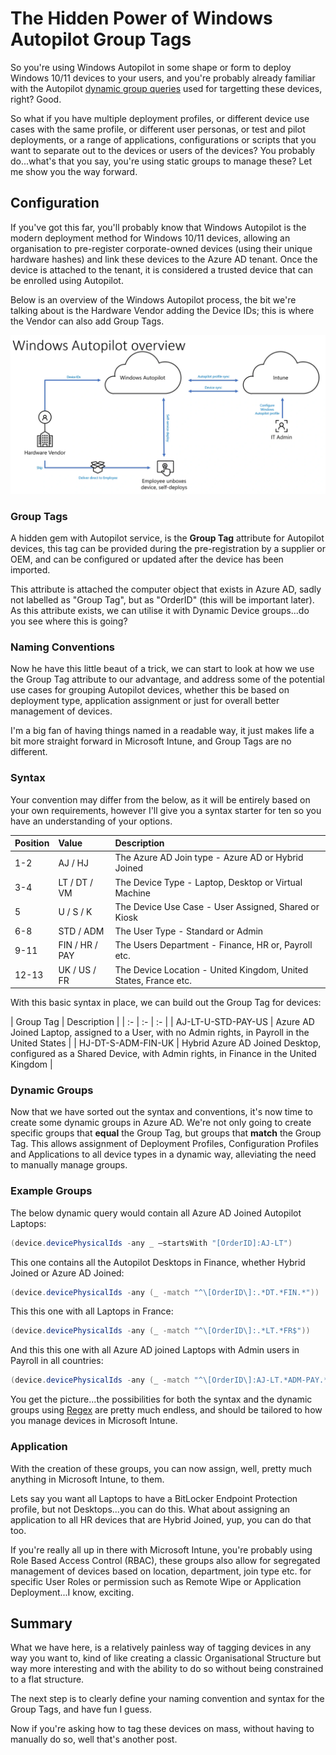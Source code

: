 # The Hidden Power of Windows Autopilot Group Tags


So you're using Windows Autopilot in some shape or form to deploy Windows 10/11 devices to your users, and you're probably already familiar with the Autopilot [dynamic group queries](https://docs.microsoft.com/en-us/mem/autopilot/enrollment-autopilot) used for targetting these devices, right? Good.

So what if you have multiple deployment profiles, or different device use cases with the same profile, or different user personas, or test and pilot deployments, or a range of applications, configurations or scripts that you want to separate out to the devices or users of the devices? You probably do...what's that you say, you're using static groups to manage these? Let me show you the way forward.

## Configuration

If you've got this far, you'll probably know that Windows Autopilot is the modern deployment method for Windows 10/11 devices, allowing an organisation to pre-register corporate-owned devices (using their unique hardware hashes) and link these devices to the Azure AD tenant. Once the device is attached to the tenant, it is considered a trusted device that can be enrolled using Autopilot.

Below is an overview of the Windows Autopilot process, the bit we're talking about is the Hardware Vendor adding the Device IDs; this is where the Vendor can also add Group Tags.

![Autopilot Tag Process](img/autopilot-tags-process.png "Autopilot Group Tag Assignment process.")

### Group Tags

A hidden gem with Autopilot service, is the **Group Tag** attribute for Autopilot devices, this tag can be provided during the pre-registration by a supplier or OEM, and can be configured or updated after the device has been imported.

This attribute is attached the computer object that exists in Azure AD, sadly not labelled as "Group Tag", but as "OrderID" (this will be important later). As this attribute exists, we can utilise it with Dynamic Device groups...do you see where this is going?

### Naming Conventions

Now he have this little beaut of a trick, we can start to look at how we use the Group Tag attribute to our advantage, and address some of the potential use cases for grouping Autopilot devices, whether this be based on deployment type, application assignment or just for overall better management of devices.

I'm a big fan of having things named in a readable way, it just makes life a bit more straight forward in Microsoft Intune, and Group Tags are no different.

### Syntax

Your convention may differ from the below, as it will be entirely based on your own requirements, however I'll give you a syntax starter for ten so you have an understanding of your options.

| Position | Value | Description |
| :- | :- | :- |
| 1-2 | AJ / HJ | The Azure AD Join type - Azure AD or Hybrid Joined  |
| 3-4 | LT / DT / VM  | The Device Type - Laptop, Desktop or Virtual Machine |
| 5 | U / S / K | The Device Use Case - User Assigned, Shared or Kiosk  |
| 6-8 | STD / ADM | The User Type - Standard or Admin |
| 9-11 | FIN / HR / PAY | The Users Department - Finance, HR or, Payroll etc. |
| 12-13 | UK / US / FR | The Device Location - United Kingdom, United States, France etc. |

With this basic syntax in place, we can build out the Group Tag for devices:

| Group Tag | Description |
| :- | :- | :- |
| AJ-LT-U-STD-PAY-US | Azure AD Joined Laptop, assigned to a User, with no Admin rights, in Payroll in the United States |
| HJ-DT-S-ADM-FIN-UK | Hybrid Azure AD Joined Desktop, configured as a Shared Device, with Admin rights, in Finance in the United Kingdom |

### Dynamic Groups

Now that we have sorted out the syntax and conventions, it's now time to create some dynamic groups in Azure AD. We're not only going to create specific groups that **equal** the Group Tag, but groups that **match** the Group Tag. This allows assignment of Deployment Profiles, Configuration Profiles and Applications to all device types in a dynamic way, alleviating the need to manually manage groups.

### Example Groups

The below dynamic query would contain all Azure AD Joined Autopilot Laptops:

```PowerShell
(device.devicePhysicalIds -any _ –startsWith "[OrderID]:AJ-LT")
```

This one contains all the Autopilot Desktops in Finance, whether Hybrid Joined or Azure AD Joined:

```PowerShell
(device.devicePhysicalIds -any (_ -match "^\[OrderID\]:.*DT.*FIN.*"))
```

This this one with all Laptops in France:

```PowerShell
(device.devicePhysicalIds -any (_ -match "^\[OrderID\]:.*LT.*FR$"))
```

And this this one with all Azure AD joined Laptops with Admin users in Payroll in all countries:

```PowerShell
(device.devicePhysicalIds -any (_ -match "^\[OrderID\]:AJ-LT.*ADM-PAY.*"))
```

You get the picture...the possibilities for both the syntax and the dynamic groups using [Regex](https://docs.microsoft.com/en-us/dotnet/standard/base-types/regular-expression-language-quick-reference) are pretty much endless, and should be tailored to how you manage devices in Microsoft Intune.

### Application

With the creation of these groups, you can now assign, well, pretty much anything in Microsoft Intune, to them.

Lets say you want all Laptops to have a BitLocker Endpoint Protection profile, but not Desktops...you can do this. What about assigning an application to all HR devices that are Hybrid Joined, yup, you can do that too.

If you're really all up in there with Microsoft Intune, you're probably using Role Based Access Control (RBAC), these groups also allow for segregated management of devices based on location, department, join type etc. for specific User Roles or permission such as Remote Wipe or Application Deployment...I know, exciting.

## Summary

What we have here, is a relatively painless way of tagging devices in any way you want to, kind of like creating a classic Organisational Structure but way more interesting and with the ability to do so without being constrained to a flat structure.

The next step is to clearly define your naming convention and syntax for the Group Tags, and have fun I guess.

Now if you're asking how to tag these devices on mass, without having to manually do so, well that's another post.

